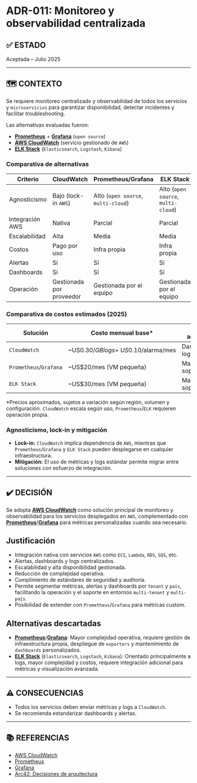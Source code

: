 # ADR-011: Monitoreo y observabilidad centralizada

## ✅ ESTADO

Aceptada – Julio 2025

---

## 🗺️ CONTEXTO

Se requiere monitoreo centralizado y observabilidad de todos los servicios y `microservicios` para garantizar disponibilidad, detectar incidentes y facilitar troubleshooting.

Las alternativas evaluadas fueron:

- **[Prometheus](https://prometheus.io/)** + **[Grafana](https://grafana.com/)** (`open source`)
- **[AWS CloudWatch](https://aws.amazon.com/cloudwatch/)** (servicio gestionado de `AWS`)
- **[ELK Stack](https://www.elastic.co/what-is/elk-stack)** (`Elasticsearch`, `Logstash`, `Kibana`)

### Comparativa de alternativas

| Criterio                | CloudWatch | Prometheus/Grafana | ELK Stack |
|------------------------|------------|--------------------|-----------|
| Agnosticismo           | Bajo (lock-in `AWS`) | Alto (`open source`, `multi-cloud`) | Alto (`open source`, `multi-cloud`) |
| Integración AWS        | Nativa     | Parcial            | Parcial   |
| Escalabilidad          | Alta       | Media              | Media     |
| Costos                 | Pago por uso | Infra propia      | Infra propia|
| Alertas                | Sí         | Sí                 | Sí        |
| Dashboards             | Sí         | Sí                 | Sí        |
| Operación              | Gestionada por proveedor | Gestionada por el equipo | Gestionada por el equipo |

### Comparativa de costos estimados (2025)

| Solución        | Costo mensual base* | Costos adicionales | Infraestructura propia |
|-----------------|---------------------|--------------------|-----------------------|
| `CloudWatch`      | ~US$0.30/GB logs + ~US$0.10/alarma/mes | Dashboards, logs   | No                    |
| `Prometheus`/`Grafana` | ~US$20/mes (VM pequeña) | Mantenimiento, soporte | Sí                    |
| `ELK Stack`       | ~US$30/mes (VM pequeña) | Mantenimiento, soporte | Sí                    |

*Precios aproximados, sujetos a variación según región, volumen y configuración. `CloudWatch` escala según uso, `Prometheus`/`ELK` requieren operación propia.

### Agnosticismo, lock-in y mitigación

- **Lock-in:** `CloudWatch` implica dependencia de `AWS`, mientras que `Prometheus`/`Grafana` y `ELK Stack` pueden desplegarse en cualquier infraestructura.
- **Mitigación:** El uso de métricas y logs estándar permite migrar entre soluciones con esfuerzo de integración.

---

## ✔️ DECISIÓN

Se adopta **[AWS CloudWatch](https://aws.amazon.com/cloudwatch/)** como solución principal de monitoreo y observabilidad para los servicios desplegados en `AWS`, complementado con **[Prometheus](https://prometheus.io/)**/**[Grafana](https://grafana.com/)** para métricas personalizadas cuando sea necesario.

## Justificación

- Integración nativa con servicios `AWS` como `ECS`, `Lambda`, `RDS`, `SQS`, etc.
- Alertas, dashboards y logs centralizados.
- Escalabilidad y alta disponibilidad gestionada.
- Reducción de complejidad operativa.
- Cumplimiento de estándares de seguridad y auditoría.
- Permite segmentar métricas, alertas y dashboards por `tenant` y `país`, facilitando la operación y el soporte en entornos `multi-tenant` y `multi-país`.
- Posibilidad de extender con `Prometheus`/`Grafana` para métricas custom.

## Alternativas descartadas

- **[Prometheus](https://prometheus.io/)**/**[Grafana](https://grafana.com/)**: Mayor complejidad operativa, requiere gestión de infraestructura propia, despliegue de `exporters` y mantenimiento de `dashboards` personalizados.
- **[ELK Stack](https://www.elastic.co/what-is/elk-stack)** (`Elasticsearch`, `Logstash`, `Kibana`): Orientado principalmente a logs, mayor complejidad y costos, requiere integración adicional para métricas y visualización avanzada.

---

## ⚠️ CONSECUENCIAS

- Todos los servicios deben enviar métricas y logs a `CloudWatch`.
- Se recomienda estandarizar dashboards y alertas.

---

## 📚 REFERENCIAS

- [AWS CloudWatch](https://aws.amazon.com/cloudwatch/)
- [Prometheus](https://prometheus.io/)
- [Grafana](https://grafana.com/)
- [Arc42: Decisiones de arquitectura](https://arc42.org/decision/)
